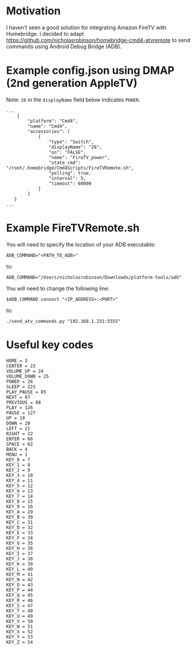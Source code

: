# Motivation

I haven't seen a good solution for integrating Amazon FireTV with Homebridge. I decided to adapt https://github.com/nicholasrobinson/homebridge-cmd4-atvremote to send commands using Android Debug Bridge (ADB).

# Example config.json using DMAP (2nd generation AppleTV)

Note: `26` in the `displayName` field below indicates `POWER`.

```
...
    {
        "platform": "Cmd4",
        "name": "Cmd4",
        "accessories": [
            {
                "type": "Switch",
                "displayName": "26",
                "on": "FALSE",
                "name": "FireTV_power",
                "state_cmd": "/root/.homebridge/Cmd4Scripts/FireTVRemote.sh",
                "polling": true,
                "interval": 5,
                "timeout": 60000
            }
        ]
   }
...
```

# Example FireTVRemote.sh

You will need to specify the location of your ADB executable:
```
ADB_COMMAND="<PATH_TO_ADB>"
```
to:
```
ADB_COMMAND="/Users/nicholasrobinson/Downloads/platform-tools/adb"
```

You will need to change the following line:
```
$ADB_COMMAND connect "<IP_ADDRESS>:<PORT>"
```
to:
```
./send_atv_commands.py "192.168.1.231:5555"
```

# Useful key codes

```
HOME = 3
CENTER = 23
VOLUME_UP = 24
VOLUME_DOWN = 25
POWER = 26
SLEEP = 223
PLAY_PAUSE = 85
NEXT = 87
PREVIOUS = 88
PLAY = 126
PAUSE = 127
UP = 19
DOWN = 20
LEFT = 21
RIGHT = 22
ENTER = 66
SPACE = 62
BACK = 4
MENU = 1
KEY_0 = 7
KEY_1 = 8
KEY_2 = 9
KEY_3 = 10
KEY_4 = 11
KEY_5 = 12
KEY_6 = 13
KEY_7 = 14
KEY_8 = 15
KEY_9 = 16
KEY_A = 29
KEY_B = 30
KEY_C = 31
KEY_D = 32
KEY_E = 33
KEY_F = 34
KEY_G = 35
KEY_H = 36
KEY_I = 37
KEY_J = 38
KEY_K = 39
KEY_L = 40
KEY_M = 41
KEY_N = 42
KEY_O = 43
KEY_P = 44
KEY_Q = 45
KEY_R = 46
KEY_S = 47
KEY_T = 48
KEY_U = 49
KEY_V = 50
KEY_W = 51
KEY_X = 52
KEY_Y = 53
KEY_Z = 54
```